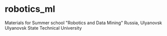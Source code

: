 # robotics_ml
Materials for Summer school "Robotics and Data Mining"
Russia, Ulyanovsk
Ulyanovsk State Technical University
